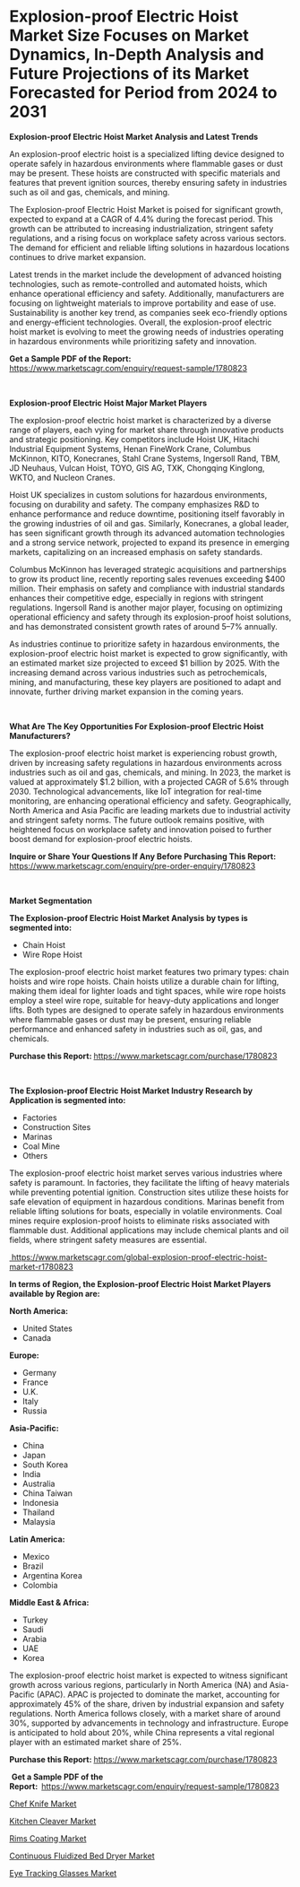 <p><h1>Explosion-proof Electric Hoist Market Size Focuses on Market Dynamics, In-Depth Analysis and Future Projections of its Market Forecasted for Period from 2024 to 2031</h1></p><p><strong>Explosion-proof Electric Hoist Market Analysis and Latest Trends</strong></p>
<p><p>An explosion-proof electric hoist is a specialized lifting device designed to operate safely in hazardous environments where flammable gases or dust may be present. These hoists are constructed with specific materials and features that prevent ignition sources, thereby ensuring safety in industries such as oil and gas, chemicals, and mining.</p><p>The Explosion-proof Electric Hoist Market is poised for significant growth, expected to expand at a CAGR of 4.4% during the forecast period. This growth can be attributed to increasing industrialization, stringent safety regulations, and a rising focus on workplace safety across various sectors. The demand for efficient and reliable lifting solutions in hazardous locations continues to drive market expansion.</p><p>Latest trends in the market include the development of advanced hoisting technologies, such as remote-controlled and automated hoists, which enhance operational efficiency and safety. Additionally, manufacturers are focusing on lightweight materials to improve portability and ease of use. Sustainability is another key trend, as companies seek eco-friendly options and energy-efficient technologies. Overall, the explosion-proof electric hoist market is evolving to meet the growing needs of industries operating in hazardous environments while prioritizing safety and innovation.</p></p>
<p><strong>Get a Sample PDF of the Report:&nbsp;</strong> <a href="https://www.marketscagr.com/enquiry/request-sample/1780823?utm_campaign=1435&utm_medium=2&utm_source=Github&utm_content=ia&utm_term=09102024&utm_id=explosion-proof-electric-hoist">https://www.marketscagr.com/enquiry/request-sample/1780823</a></p>
<p>&nbsp;</p>
<p><strong>Explosion-proof Electric Hoist Major Market Players</strong></p>
<p><p>The explosion-proof electric hoist market is characterized by a diverse range of players, each vying for market share through innovative products and strategic positioning. Key competitors include Hoist UK, Hitachi Industrial Equipment Systems, Henan FineWork Crane, Columbus McKinnon, KITO, Konecranes, Stahl Crane Systems, Ingersoll Rand, TBM, JD Neuhaus, Vulcan Hoist, TOYO, GIS AG, TXK, Chongqing Kinglong, WKTO, and Nucleon Cranes.</p><p>Hoist UK specializes in custom solutions for hazardous environments, focusing on durability and safety. The company emphasizes R&D to enhance performance and reduce downtime, positioning itself favorably in the growing industries of oil and gas. Similarly, Konecranes, a global leader, has seen significant growth through its advanced automation technologies and a strong service network, projected to expand its presence in emerging markets, capitalizing on an increased emphasis on safety standards.</p><p>Columbus McKinnon has leveraged strategic acquisitions and partnerships to grow its product line, recently reporting sales revenues exceeding $400 million. Their emphasis on safety and compliance with industrial standards enhances their competitive edge, especially in regions with stringent regulations. Ingersoll Rand is another major player, focusing on optimizing operational efficiency and safety through its explosion-proof hoist solutions, and has demonstrated consistent growth rates of around 5–7% annually.</p><p>As industries continue to prioritize safety in hazardous environments, the explosion-proof electric hoist market is expected to grow significantly, with an estimated market size projected to exceed $1 billion by 2025. With the increasing demand across various industries such as petrochemicals, mining, and manufacturing, these key players are positioned to adapt and innovate, further driving market expansion in the coming years.</p></p>
<p>&nbsp;</p>
<p><strong>What Are The Key Opportunities For Explosion-proof Electric Hoist Manufacturers?</strong></p>
<p><p>The explosion-proof electric hoist market is experiencing robust growth, driven by increasing safety regulations in hazardous environments across industries such as oil and gas, chemicals, and mining. In 2023, the market is valued at approximately $1.2 billion, with a projected CAGR of 5.6% through 2030. Technological advancements, like IoT integration for real-time monitoring, are enhancing operational efficiency and safety. Geographically, North America and Asia Pacific are leading markets due to industrial activity and stringent safety norms. The future outlook remains positive, with heightened focus on workplace safety and innovation poised to further boost demand for explosion-proof electric hoists.</p></p>
<p><strong>Inquire or Share Your Questions If Any Before Purchasing This Report:</strong> <a href="https://www.marketscagr.com/enquiry/pre-order-enquiry/1780823?utm_campaign=1435&utm_medium=2&utm_source=Github&utm_content=ia&utm_term=09102024&utm_id=explosion-proof-electric-hoist">https://www.marketscagr.com/enquiry/pre-order-enquiry/1780823</a></p>
<p>&nbsp;</p>
<p><strong>Market Segmentation</strong></p>
<p><strong>The Explosion-proof Electric Hoist Market Analysis by types is segmented into:</strong></p>
<p><ul><li>Chain Hoist</li><li>Wire Rope Hoist</li></ul></p>
<p><p>The explosion-proof electric hoist market features two primary types: chain hoists and wire rope hoists. Chain hoists utilize a durable chain for lifting, making them ideal for lighter loads and tight spaces, while wire rope hoists employ a steel wire rope, suitable for heavy-duty applications and longer lifts. Both types are designed to operate safely in hazardous environments where flammable gases or dust may be present, ensuring reliable performance and enhanced safety in industries such as oil, gas, and chemicals.</p></p>
<p><strong>Purchase this Report:&nbsp;</strong><a href="https://www.marketscagr.com/purchase/1780823?utm_campaign=1435&utm_medium=2&utm_source=Github&utm_content=ia&utm_term=09102024&utm_id=explosion-proof-electric-hoist">https://www.marketscagr.com/purchase/1780823</a></p>
<p>&nbsp;</p>
<p><strong>The Explosion-proof Electric Hoist Market Industry Research by Application is segmented into:</strong></p>
<p><ul><li>Factories</li><li>Construction Sites</li><li>Marinas</li><li>Coal Mine</li><li>Others</li></ul></p>
<p><p>The explosion-proof electric hoist market serves various industries where safety is paramount. In factories, they facilitate the lifting of heavy materials while preventing potential ignition. Construction sites utilize these hoists for safe elevation of equipment in hazardous conditions. Marinas benefit from reliable lifting solutions for boats, especially in volatile environments. Coal mines require explosion-proof hoists to eliminate risks associated with flammable dust. Additional applications may include chemical plants and oil fields, where stringent safety measures are essential.</p></p>
<p><a href="https://www.marketscagr.com/global-explosion-proof-electric-hoist-market-r1780823?utm_campaign=1435&utm_medium=2&utm_source=Github&utm_content=ia&utm_term=09102024&utm_id=explosion-proof-electric-hoist">&nbsp;https://www.marketscagr.com/global-explosion-proof-electric-hoist-market-r1780823</a></p>
<p><strong>In terms of Region, the Explosion-proof Electric Hoist Market Players available by Region are:</strong></p>
<p>
    <p> <strong> North America: </strong>
        <ul>
            <li>United States</li>
            <li>Canada</li>
        </ul>
        </p> 
    <p> <strong> Europe: </strong>
        <ul>
            <li>Germany</li>
            <li>France</li>
            <li>U.K.</li>
            <li>Italy</li>
            <li>Russia</li>
        </ul>
        </p> 
    <p> <strong> Asia-Pacific: </strong>
        <ul>
            <li>China</li>
            <li>Japan</li>
            <li>South Korea</li>
            <li>India</li>
            <li>Australia</li>
            <li>China Taiwan</li>
            <li>Indonesia</li>
            <li>Thailand</li>
            <li>Malaysia</li>
        </ul>
        </p> 
    <p> <strong> Latin America: </strong>
        <ul>
            <li>Mexico</li>
            <li>Brazil</li>
            <li>Argentina Korea</li>
            <li>Colombia</li>
        </ul>
        </p> 
    <p> <strong> Middle East & Africa: </strong>
        <ul>
            <li>Turkey</li>
            <li>Saudi</li>
            <li>Arabia</li>
            <li>UAE</li>
            <li>Korea</li>
        </ul>
    </p>
    </p>
<p><p>The explosion-proof electric hoist market is expected to witness significant growth across various regions, particularly in North America (NA) and Asia-Pacific (APAC). APAC is projected to dominate the market, accounting for approximately 45% of the share, driven by industrial expansion and safety regulations. North America follows closely, with a market share of around 30%, supported by advancements in technology and infrastructure. Europe is anticipated to hold about 20%, while China represents a vital regional player with an estimated market share of 25%.</p></p>
<p><strong>Purchase this Report: </strong><a href="https://www.marketscagr.com/purchase/1780823?utm_campaign=1435&utm_medium=2&utm_source=Github&utm_content=ia&utm_term=09102024&utm_id=explosion-proof-electric-hoist">https://www.marketscagr.com/purchase/1780823</a></p>
<p>&nbsp;<strong>Get a Sample PDF of the Report:&nbsp;&nbsp;</strong><a href="https://www.marketscagr.com/enquiry/request-sample/1780823?utm_campaign=1435&utm_medium=2&utm_source=Github&utm_content=ia&utm_term=09102024&utm_id=explosion-proof-electric-hoist">https://www.marketscagr.com/enquiry/request-sample/1780823</a></p>
<p><strong></strong></p>
<p><p><a href="https://www.linkedin.com/pulse/trends-global-chef-knife-market-forecast-analysis-2024--afcee?utm_campaign=1435&utm_medium=2&utm_source=Github&utm_content=ia&utm_term=09102024&utm_id=explosion-proof-electric-hoist">Chef Knife Market</a></p><p><a href="https://www.linkedin.com/pulse/market-forecasting-change-global-kitchen-cleaver-dynamics-7klie?utm_campaign=1435&utm_medium=2&utm_source=Github&utm_content=ia&utm_term=09102024&utm_id=explosion-proof-electric-hoist">Kitchen Cleaver Market</a></p><p><a href="https://www.linkedin.com/pulse/rims-coating-industry-sector-new-technologies-market-impact-nlw3f?utm_campaign=1435&utm_medium=2&utm_source=Github&utm_content=ia&utm_term=09102024&utm_id=explosion-proof-electric-hoist">Rims Coating Market</a></p><p><a href="https://www.linkedin.com/pulse/continuous-fluidized-bed-dryer-market-outlook-forecast-from-2024-sqtre?utm_campaign=1435&utm_medium=2&utm_source=Github&utm_content=ia&utm_term=09102024&utm_id=explosion-proof-electric-hoist">Continuous Fluidized Bed Dryer Market</a></p><p><a href="https://www.linkedin.com/pulse/eye-tracking-glasses-market-evolution-global-trends-regional-0swce?utm_campaign=1435&utm_medium=2&utm_source=Github&utm_content=ia&utm_term=09102024&utm_id=explosion-proof-electric-hoist">Eye Tracking Glasses Market</a></p></p>